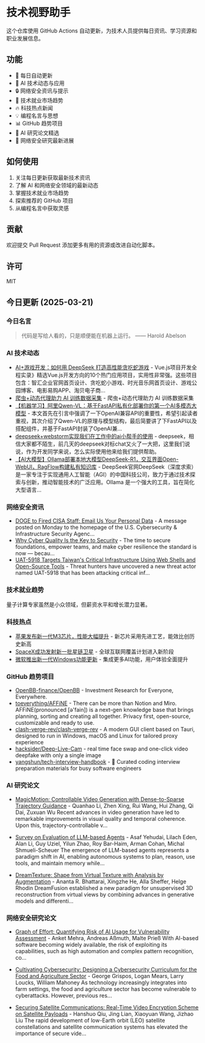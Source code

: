 # 技术视野助手

这个仓库使用 GitHub Actions 自动更新，为技术人员提供每日资讯、学习资源和职业发展信息。

## 功能

- 🔄 每日自动更新
- 🤖 AI 技术动态与应用
- 🔒 网络安全资讯与提示
- 💼 技术就业市场趋势
- 🔥 科技热点新闻
- 💡 编程名言与思想
- 📊 GitHub 趋势项目
- 📝 AI 研究论文精选
- 🔐 网络安全研究最新进展

## 如何使用

1. 关注每日更新获取最新技术资讯
2. 了解 AI 和网络安全领域的最新动态
3. 掌握技术就业市场趋势
4. 探索推荐的 GitHub 项目
5. 从编程名言中获取灵感

## 贡献

欢迎提交 Pull Request 添加更多有用的资源或改进自动化脚本。

## 许可

MIT

## 今日更新 (2025-03-21)

### 今日名言

> 代码是写给人看的，只是顺便能在机器上运行。 —— Harold Abelson

### AI 技术动态

- [AI+游戏开发：如何用 DeepSeek 打造高性能贪吃蛇游戏](https://blog.csdn.net/qq_32682301/article/details/146171988) - Vue.js项目开发全程实录》精选Vue.js开发方向的10个热门应用项目，实用性非常强。这些项目包含：智汇企业官网首页设计、贪吃蛇小游戏、时光音乐网首页设计、游戏公园博客、电影易购APP、淘贝电子商...
- [爬虫+动态代理助力 AI 训练数据采集](https://blog.csdn.net/yuan2019035055/article/details/146348098) - 爬虫+动态代理助力 AI 训练数据采集
- [【机器学习】阿里Qwen-VL：基于FastAPI私有化部署你的第一个AI多模态大模型](https://blog.csdn.net/weixin_48007632/article/details/139757328) - 本文首先在引言中强调了一下OpenAI兼容API的重要性，希望引起读者重视，其次介绍了Qwen-VL的原理与模型结构，最后简要讲了下FastAPI以及搭配组件，并基于FastAPI封装了OpenAI兼...
- [deepseek+webstorm实现我们在工作中的ai小帮手的使用](https://blog.csdn.net/qq_41619796/article/details/145552070) - deepseek，相信大家都不陌生，前几天的deepseek对标chat又火了一大把，这里我们说说，作为开发同学来说，怎么实际使用他来给我们提供帮助。
- [【AI大模型】Ollama部署本地大模型DeepSeek-R1，交互界面Open-WebUI，RagFlow构建私有知识库](https://blog.csdn.net/u014608435/article/details/145545048) - DeepSeek官网DeepSeek（深度求索）是一家专注于实现通用人工智能（AGI）的中国科技公司，致力于通过技术探索与创新，推动智能技术的广泛应用。Ollama 是一个强大的工具，旨在简化大型语言...


### 网络安全资讯

- [DOGE to Fired CISA Staff: Email Us Your Personal Data](https://krebsonsecurity.com/2025/03/doge-to-fired-cisa-staff-email-us-your-personal-data/) - A message posted on Monday to the homepage of the U.S. Cybersecurity & Infrastructure Security Agenc...
- [Why Cyber Quality Is the Key to Security](https://www.darkreading.com/cyberattacks-data-breaches/why-cyber-quality-key-security) - The time to secure foundations, empower teams, and make cyber resilience the standard is now — becau...
- [UAT-5918 Targets Taiwan's Critical Infrastructure Using Web Shells and Open-Source Tools](https://thehackernews.com/2025/03/uat-5918-targets-taiwans-critical.html) - Threat hunters have uncovered a new threat actor named UAT-5918 that has been attacking critical inf...


### 技术就业趋势

量子计算专家虽然是小众领域，但薪资水平和增长潜力显著。

### 科技热点

- [苹果发布新一代M3芯片，性能大幅提升](https://www.apple.com/newsroom/) - 新芯片采用先进工艺，能效比创历史新高
- [SpaceX成功发射新一批星链卫星](https://www.spacex.com/updates/) - 全球互联网覆盖计划进入新阶段
- [微软推出新一代Windows功能更新](https://blogs.windows.com/) - 集成更多AI功能，用户体验全面提升


### GitHub 趋势项目

- [OpenBB-finance/OpenBB](https://github.com/OpenBB-finance/OpenBB) - Investment Research for Everyone, Everywhere.
- [toeverything/AFFiNE](https://github.com/toeverything/AFFiNE) - There can be more than Notion and Miro. AFFiNE(pronounced [ə'fain]) is a next-gen knowledge base that brings planning, sorting and creating all together. Privacy first, open-source, customizable and ready to use.
- [clash-verge-rev/clash-verge-rev](https://github.com/clash-verge-rev/clash-verge-rev) - A modern GUI client based on Tauri, designed to run in Windows, macOS and Linux for tailored proxy experience
- [hacksider/Deep-Live-Cam](https://github.com/hacksider/Deep-Live-Cam) - real time face swap and one-click video deepfake with only a single image
- [yangshun/tech-interview-handbook](https://github.com/yangshun/tech-interview-handbook) - 💯 Curated coding interview preparation materials for busy software engineers


### AI 研究论文

- [MagicMotion: Controllable Video Generation with Dense-to-Sparse
  Trajectory Guidance](http://arxiv.org/abs/2503.16421v1) - Quanhao Li, Zhen Xing, Rui Wang, Hui Zhang, Qi Dai, Zuxuan Wu
  Recent advances in video generation have led to remarkable improvements in
visual quality and temporal coherence. Upon this, trajectory-controllable v...

- [Survey on Evaluation of LLM-based Agents](http://arxiv.org/abs/2503.16416v1) - Asaf Yehudai, Lilach Eden, Alan Li, Guy Uziel, Yilun Zhao, Roy Bar-Haim, Arman Cohan, Michal Shmueli-Scheuer
  The emergence of LLM-based agents represents a paradigm shift in AI, enabling
autonomous systems to plan, reason, use tools, and maintain memory while...

- [DreamTexture: Shape from Virtual Texture with Analysis by Augmentation](http://arxiv.org/abs/2503.16412v1) - Ananta R. Bhattarai, Xingzhe He, Alla Sheffer, Helge Rhodin
  DreamFusion established a new paradigm for unsupervised 3D reconstruction
from virtual views by combining advances in generative models and
differenti...

### 网络安全研究论文

- [Graph of Effort: Quantifying Risk of AI Usage for Vulnerability
  Assessment](http://arxiv.org/abs/2503.16392v1) - Anket Mehra, Andreas Aßmuth, Malte Prieß
  With AI-based software becoming widely available, the risk of exploiting its
capabilities, such as high automation and complex pattern recognition, co...

- [Cultivating Cybersecurity: Designing a Cybersecurity Curriculum for the
  Food and Agriculture Sector](http://arxiv.org/abs/2503.16292v1) - George Grispos, Logan Mears, Larry Loucks, William Mahoney
  As technology increasingly integrates into farm settings, the food and
agriculture sector has become vulnerable to cyberattacks. However, previous
res...

- [Securing Satellite Communications: Real-Time Video Encryption Scheme on
  Satellite Payloads](http://arxiv.org/abs/2503.16287v1) - Hanshuo Qiu, Jing Lian, Xiaoyuan Wang, Jizhao Liu
  The rapid development of low-Earth orbit (LEO) satellite constellations and
satellite communication systems has elevated the importance of secure vide...

